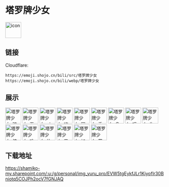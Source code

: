# 塔罗牌少女
<img src="https://emoji.shojo.cn/bili/src/塔罗牌少女/icon.png" width="50" height="50" alt="icon">

## 链接
Cloudflare:
```
https://emoji.shojo.cn/bili/src/塔罗牌少女
https://emoji.shojo.cn/bili/webp/塔罗牌少女
```
## 展示
<img src="https://emoji.shojo.cn/bili/src/塔罗牌少女/塔罗牌少女-暗中观察.png" width="50" height="50" alt="塔罗牌少女-暗中观察">
<img src="https://emoji.shojo.cn/bili/src/塔罗牌少女/塔罗牌少女-无语.png" width="50" height="50" alt="塔罗牌少女-无语">
<img src="https://emoji.shojo.cn/bili/src/塔罗牌少女/塔罗牌少女-ok.png" width="50" height="50" alt="塔罗牌少女-ok">
<img src="https://emoji.shojo.cn/bili/src/塔罗牌少女/塔罗牌少女-吃瓜.png" width="50" height="50" alt="塔罗牌少女-吃瓜">
<img src="https://emoji.shojo.cn/bili/src/塔罗牌少女/塔罗牌少女-困.png" width="50" height="50" alt="塔罗牌少女-困">
<img src="https://emoji.shojo.cn/bili/src/塔罗牌少女/塔罗牌少女-委屈.png" width="50" height="50" alt="塔罗牌少女-委屈">
<img src="https://emoji.shojo.cn/bili/src/塔罗牌少女/塔罗牌少女-多喝水.png" width="50" height="50" alt="塔罗牌少女-多喝水">
<img src="https://emoji.shojo.cn/bili/src/塔罗牌少女/塔罗牌少女-哼.png" width="50" height="50" alt="塔罗牌少女-哼">
<img src="https://emoji.shojo.cn/bili/src/塔罗牌少女/塔罗牌少女-生气.png" width="50" height="50" alt="塔罗牌少女-生气">
<img src="https://emoji.shojo.cn/bili/src/塔罗牌少女/塔罗牌少女-惊讶.png" width="50" height="50" alt="塔罗牌少女-惊讶">
<img src="https://emoji.shojo.cn/bili/src/塔罗牌少女/塔罗牌少女-难过.png" width="50" height="50" alt="塔罗牌少女-难过">
<img src="https://emoji.shojo.cn/bili/src/塔罗牌少女/塔罗牌少女-比心.png" width="50" height="50" alt="塔罗牌少女-比心">
<img src="https://emoji.shojo.cn/bili/src/塔罗牌少女/塔罗牌少女-思考.png" width="50" height="50" alt="塔罗牌少女-思考">
<img src="https://emoji.shojo.cn/bili/src/塔罗牌少女/塔罗牌少女-加油.png" width="50" height="50" alt="塔罗牌少女-加油">
<img src="https://emoji.shojo.cn/bili/src/塔罗牌少女/塔罗牌少女-落寞.png" width="50" height="50" alt="塔罗牌少女-落寞">

## 下载地址

https://shamiko-my.sharepoint.com/:u:/g/personal/img_yuru_pro/EVW5tgEykfJLr1KiyofIr30Bniotq5COJPh2ocV7fGNJAQ